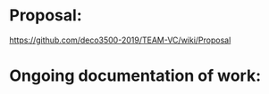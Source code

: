 # Proposal:
https://github.com/deco3500-2019/TEAM-VC/wiki/Proposal
# Ongoing documentation of work:

